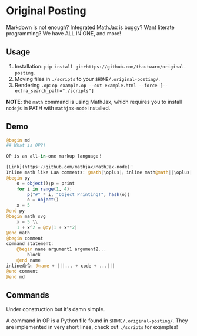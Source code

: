 # Original Posting

Markdown is not enough? Integrated MathJax is buggy? Want literate programming? We have ALL IN ONE, and more!

## Usage

1. Installation: `pip install git+https://github.com/thautwarm/original-posting`.
2. Moving files in `./scripts` to your `$HOME/.original-posting/`.
3. Rendering `.op`: `op example.op --out example.html --force [--extra_search_path="./scripts"]`

**NOTE**: the `math` command is using MathJax, which requires you to install `nodejs` in PATH with `mathjax-node` installed.

## Demo
```julia
@begin md
## What is OP?!

OP is an all-in-one markup language！

[Link](https://github.com/mathjax/MathJax-node)！
Inline math like Lua comments: @math|\oplus|，inline math@math||\oplus||！
@begin py
    o = object();p = print
    for i in range(1, 4):
        p("#" * i, "Object Printing!", hash(o))
        o = object()
    x = 5
@end py
@begin math svg
    x = 5 \\
    1 + x^2 = @py|1 + x**2|
@end math
@begin comment
command statement:
    @begin name argument1 argument2...
        block
    @end name
inline命令: @name + |||... + code + ...|||
@end comment
@end md
```

## Commands

Under construction but it's damn simple.

A command in OP is a Python file found in `$HOME/.original-posting/`. They are implemented in very short lines, check out `./scripts` for examples!
